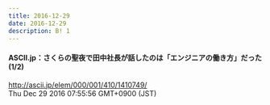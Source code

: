 ```yaml
---
title: 2016-12-29
date: 2016-12-29
description: B! 1
---
```


#### ASCII.jp：さくらの聖夜で田中社長が話したのは「エンジニアの働き方」だった (1/2)
http://ascii.jp/elem/000/001/410/1410749/<br>
Thu Dec 29 2016 07:55:56 GMT+0900 (JST)<br>


